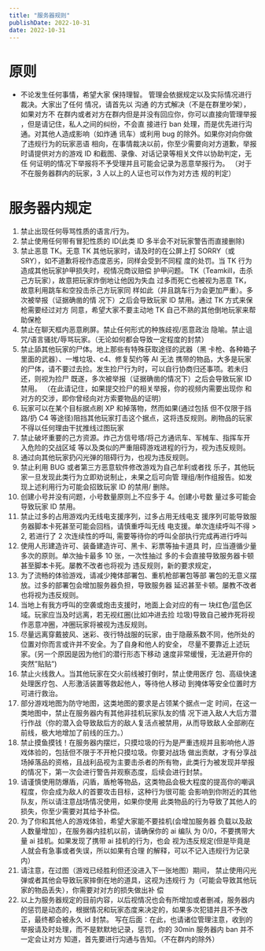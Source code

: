 ```yaml
---
title: "服务器规则"
publishDate: 2022-10-31
date: 2022-10-31
---
```


# 原则
- 不论发生任何事情，希望大家 保持理智。
管理会依据规定以及实际情况进行裁决。大家出了任何 情况，请首先以 沟通 的方式解决（不是在群里吵架），如果对方不 在群内或者对方在群内但是并没有回应你，你可以直接向管理举报 ，但是请记住，私人之间的纠纷，不会直 接进行 ban 处理，而是优先进行沟通。对其他人造成影响（如炸通 讯车）或利用 bug 的除外。如果你对向你做了违规行为的玩家恶语 相向，在事情裁决以前，你至少需要向对方道歉，举报时请提供对方的游戏 ID 和截图、录像、对话记录等相关文件以协助判定，无任 何证明的情况下举报将不予受理并且可能会记录为恶意举报行为。 （对于不在服务器群内的玩家，3 人以上的人证也可以作为对方违 规的判定）

# 服务器内规定
1. 禁止出现任何辱骂性质的语言/行为。
2. 禁止使用任何带有冒犯性质的 ID(此类 ID 多半会不对玩家警告而直接删除)
3. 禁止恶意 TK。无意 TK 其他玩家时，请及时的在公屏上打 SORRY（或 SRY），如不道歉将视作态度恶劣，同样会受到不同程 度的处罚。当 TK 行为造成其他玩家护甲损失时，视情况商议赔偿 护甲问题。
 TK（Teamkill，击杀己方玩家），故意把玩家炸倒地让他因为失血 过多而死亡也被视为恶意 TK，故意利用跳车和空投击杀己方玩家同 样如此（并且跳车行为会更加严重）。多次被举报（证据确凿的情 况下）之后会导致玩家 ID 禁用。通过 TK 方式来保枪需要经过对方 同意，希望大家不要主动地 TK 自己不熟的其他倒地玩家来帮助保枪
4. 禁止在聊天框内恶意刷屏。禁止任何形式的种族歧视/恶意政治 隐喻。禁止诅咒/语言骚扰/辱骂玩家。（无论如何都会导致一定程度的封禁）
5.  禁止舔其他玩家的尸体。地上那些有特殊获取途径的武器（黑 卡枪、各种箱子里面的武器）、一堆垃圾、c4、修复契约等 AI 无法 携带的物品，大多是玩家的尸体，请不要过去捡。发生捡尸行为时，可以自行协商归还事项。若未归还，则视为捡尸 既遂，多次被举报（证据确凿的情况下）之后会导致玩家 ID 禁用。 （在此请记住，如果提交捡尸的相关举报，你的视频内需要出现你 和对方的交涉，即你曾经向对方索要物品的证明） 
6.  玩家可以在某个目标据点刷 XP 和掉落物，然而如果(通过包括 但不仅限于挡路/扔 C4 等途径)阻挡其他玩家打击这个据点，这将违反规则。刷物品的玩家 不得以任何理由干扰推线过图玩家
7. 禁止破坏重要的己方资源。炸己方信号塔/将己方通讯车、军械车、指挥车开入危险的交战区域 等以及类似的严重阻碍游戏进程的行为，视为违反规则。 
8. 通过向其他玩家扔闪光弹的阻碍行为，也视为违反规则。
9. 禁止利用 BUG 或者第三方恶意软件修改游戏为自己牟利或者找 乐子，其他玩家一旦发现此类行为立即劝说制止，未果之后可向管 理组/制作组报告。如发现上述利用行为可能会招致玩家 ID 的禁用/ 删除。 
10. 创建小号并没有问题，小号数量原则上不应多于 4。创建小号数 量过多可能会导致玩家 ID 禁用。 
11. 禁止过多的占用游戏内无线电支援序列，过多占用无线电支 援序列可能导致服务器脚本卡死甚至可能会回档，请慎重呼叫无线 电支援。单次连续呼叫不得 > 2, 若进行了 2 次连续性的呼叫, 需要等待你的呼叫全部执行完成再进行呼叫
12. 使用人形建造许可、装备建造许可、黑卡、彩票等抽卡道具 时，应当遵循少量多次的原则。单次抽卡最多 10 张，一次性抽过 多的卡会直接导致服务器卡顿甚至脚本卡死。屡教不改者也将视为 违反规则，新的要求规定，
13. 为了流畅的体验游戏，请减少掩体部署包、重机枪部署包等部 署包的无意义摆放。过多的部署包会增加服务器负担，导致服务器 延迟甚至卡顿。屡教不改者也将视为违反规则。 
14. 当地上有我方呼叫的空袭或炮击支援时，地面上会对应的有一 块红色/蓝色区域。玩家应当及时远离，若无视红圈(比如冲进去捡 垃圾)导致自己被炸死将视作恶意冲圈，冲圈玩家将被视为违反规则。
15. 尽量远离穿戴披风、迷彩、夜行特战服的玩家，由于隐蔽系数不同，他所处的位置对你而言或许并不安全。为了自身和他人的安全， 尽量不要靠近上述玩家。(另一个原因是因为他们的潜行形态下移动 速度非常缓慢，无法避开你的突然”贴贴”) 
16. 禁止火线救人。当其他玩家在交火前线被打倒时，禁止使用医疗 包、高级快速处理医疗包、人形激活装置等救起他人，等待他人移动 到掩体等安全位置时方可进行救治。 
17. 部分游戏地图为防守地图，这类地图的要求是占领某个据点一定 时间，在这一类地图中，禁止在服务器内有其他非挂机玩家队友的情 况下进入敌人大后方潜行作战（你的潜入会导致敌后方的敌人复活点被禁用，从而导致敌人全部刷在前线，极大地增加了前线的压力。） 
18. 禁止摸鱼摸钱！在服务器内摆烂，只摸垃圾的行为是严重违规并且影响他人游戏体验的，包括但不限于不开枪只摸垃圾。你要对战场 做出贡献，才有分享战场掉落品的资格，且战利品视为主要击杀者的所有物，此类行为被发现并举报的情况下，第一次会进行警告并观察态度，后续会进行封禁。 
19. 请谨慎使用防爆盾，闪盾，盾枪等物品，这类物品会极大程度的提高你的嘲讽程度，你会成为敌人的首要攻击目标，这种行为很可能 会影响到你附近的其他队友，所以请注意战场情况使用，如果你使用 此类物品的行为导致了其他人的损失，你至少需要对其给予补偿。 
20. 为了你和其他人的游戏体验，希望大家能不要挂机(会增加服务器 负载以及敌人数量增加），在服务器内挂机以前，请确保你的 ai 编队 为 0/0，不要携带大量 ai 挂机。如果发现了携带 ai 挂机的行为，也会 视为违反规定(但是毕竟是人就会有急事或者失误，所以如果有合理 的解释，可以不记入违规行为记录内） 
21. 请注意，在过图（游戏已经胜利但还没进入下一张地图）期间， 禁止使用闪光弹或者其他会导致玩家摔倒在地的道具，这视为违规行 为（可能会导致其他玩家的物品丢失），你需要对对方的损失做出补 偿
22. 以上为服务器规定的目前内容，以后视情况也会有所增加或者删减，服务器内的惩罚是动态的，根据情况和玩家态度来决定的，如果多次犯错并且不予改正，最终都会被永久 id 封禁。 写在后面：在此，也请诸位管理注意，收到的举报请及时处理，而不是默默地记录，惩罚，你的 30min 服务器内 ban 并不一定会让对方 知道，首先要进行沟通与告知。（不在群内的除外）
